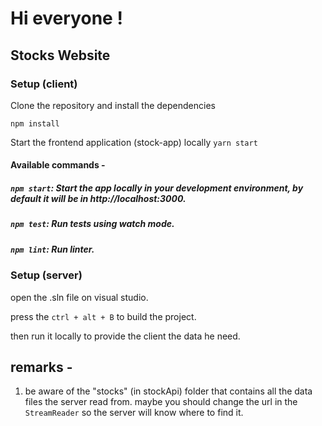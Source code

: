 # Hi everyone ! 
 
## Stocks Website

### Setup (client)

Clone the repository and install the dependencies

`npm install`

Start the frontend application (stock-app) locally
`yarn start`

#### Available commands -
##### `npm start`: Start the app locally in your development environment, by default it will be in http://localhost:3000.

##### `npm test`: Run tests using watch mode.

##### `npm lint`: Run linter.

### Setup (server)

open the .sln file on visual studio. 

press the `ctrl + alt + B` to build the project. 

then run it locally to provide the client the data he need. 

## remarks - 
1. be aware of the "stocks" (in stockApi) folder that contains all the data files the server read from. 
maybe you should change the url in the `StreamReader` so the server will know where to find it. 
